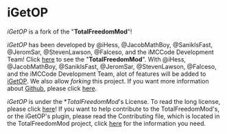 # iGetOP #
_iGetOP_ is a fork of the "**TotalFreedomMod**"!

_iGetOP_ has been developed by @iHess, @JacobMathBoy, @SanikIsFast, @JeromSar, @StevenLawson, @Falceso, and the iMCCode Development Team!
Click [here](http://github.com/TotalFreedom/TotalFreedomMOd) to see the "**TotalFreedomMod**".
With @iHess, @JacobMathBoy, @SanikIsFast, @JeromSar, @StevenLawson, @Falceso, and the iMCCode Development Team,
alot of features will be added to [iGetOP](http://github.com/iMCCode/iGetOP). We also allow *forking* this project. If you want more information about [Github](http://github.com/), please click [here](http://help.github.com).

_iGetOP_ is under the **TotalFreedomMod*'s License. To read the long license, please click [here](https://github.com/TotalFreedom/TotalFreedomMod/blob/master/LICENSE.md)!
If you want to help contribute to the TotalFreedomMod's, or the iGetOP's plugin, please read the Contributing file,
which is located in the TotalFreedomMod project, click [here](https://github.com/TotalFreedom/TotalFreedomMod/blob/master/CONTRIBUTING.md) for the information you need.
